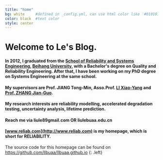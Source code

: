 ```yaml
---
title: "home"
bg: white     #defined in _config.yml, can use html color like '#010101'
color: black  #text color
style: center
---
```


<h1>
  <span class="inlineblock"> Welcome to Le's Blog.</span>
</h1>

#### <i class="fa fa-graduation-cap"></i> In 2012, I graduated from the [School of Reliability and Systems Engineering](http://www.rse.buaa.edu.cn), [Beihang University](http://www.buaa.edu.cn), with a Bachelor's degree on Quality and Reliability Engineering. After that, I have been working on my PhD degree on Systems Engineering at the same school.

#### <i class="fa fa-heart"></i> My supervisors are Prof. JIANG Tong-Min, Asso.Prof. [LI Xiao-Yang](http://rse.buaa.edu.cn/teacher/lixiaoyang.html) and [Prof. ZHANG Jian-Guo](http://rse.buaa.edu.cn/teacher/zhangjianguo.html).

#### <i class="fa fa-spinner"></i> My research interests are reliability modelling, accelerated degradation testing, uncertainty analysis, lifetime prediction.

#### <i class="fa fa-envelope"></i> Reach me via **liule89<i class="fa fa-at"></i>gmail.com** OR **liule<i class="fa fa-at"></i>buaa.edu.cn**

#### <i class="fa fa-home"></i> [www.reliab.com](http://www.reliab.com) is my homepage, which is short for RELIABILITY. 

The source code for this homepage can be found on <https://github.com/llbuaa/llbuaa.github.io>
{: .left}
